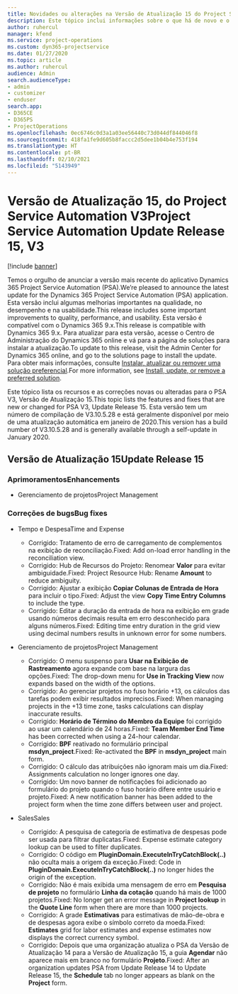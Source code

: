 ```yaml
---
title: Novidades ou alterações na Versão de Atualização 15 do Project Service Automation V3
description: Este tópico inclui informações sobre o que há de novo e o que foi alterado na Versão da Atualização 15 do Project Service Automation V3.
author: ruhercul
manager: kfend
ms.service: project-operations
ms.custom: dyn365-projectservice
ms.date: 01/27/2020
ms.topic: article
ms.author: ruhercul
audience: Admin
search.audienceType:
- admin
- customizer
- enduser
search.app:
- D365CE
- D365PS
- ProjectOperations
ms.openlocfilehash: 0ec6746c0d3a1a03ee56440c73d044df844046f8
ms.sourcegitcommit: 418fa1fe9d605b8faccc2d5dee1b04b4e753f194
ms.translationtype: HT
ms.contentlocale: pt-BR
ms.lasthandoff: 02/10/2021
ms.locfileid: "5143949"
---
```

# <a name="project-service-automation-update-release-15-v3"></a><span data-ttu-id="4bc61-103">Versão de Atualização 15, do Project Service Automation V3</span><span class="sxs-lookup"><span data-stu-id="4bc61-103">Project Service Automation Update Release 15, V3</span></span>

[!include [banner](../includes/psa-now-project-operations.md)]

<span data-ttu-id="4bc61-104">Temos o orgulho de anunciar a versão mais recente do aplicativo Dynamics 365 Project Service Automation (PSA).</span><span class="sxs-lookup"><span data-stu-id="4bc61-104">We’re pleased to announce the latest update for the Dynamics 365 Project Service Automation (PSA) application.</span></span> <span data-ttu-id="4bc61-105">Esta versão inclui algumas melhorias importantes na qualidade, no desempenho e na usabilidade.</span><span class="sxs-lookup"><span data-stu-id="4bc61-105">This release includes some important improvements to quality, performance, and usability.</span></span> <span data-ttu-id="4bc61-106">Esta versão é compatível com o Dynamics 365 9.x.</span><span class="sxs-lookup"><span data-stu-id="4bc61-106">This release is compatible with Dynamics 365 9.x.</span></span> <span data-ttu-id="4bc61-107">Para atualizar para esta versão, acesse o Centro de Administração do Dynamics 365 online e vá para a página de soluções para instalar a atualização.</span><span class="sxs-lookup"><span data-stu-id="4bc61-107">To update to this release, visit the Admin Center for Dynamics 365 online, and go to the solutions page to install the update.</span></span> <span data-ttu-id="4bc61-108">Para obter mais informações, consulte [Instalar, atualizar ou remover uma solução preferencial](https://docs.microsoft.com/power-platform/admin/install-remove-preferred-solution).</span><span class="sxs-lookup"><span data-stu-id="4bc61-108">For more information, see [Install, update, or remove a preferred solution](https://docs.microsoft.com/power-platform/admin/install-remove-preferred-solution).</span></span>

<span data-ttu-id="4bc61-109">Este tópico lista os recursos e as correções novas ou alteradas para o PSA V3, Versão de Atualização 15.</span><span class="sxs-lookup"><span data-stu-id="4bc61-109">This topic lists the features and fixes that are new or changed for PSA V3, Update Release 15.</span></span> <span data-ttu-id="4bc61-110">Esta versão tem um número de compilação de V3.10.5.28 e está geralmente disponível por meio de uma atualização automática em janeiro de 2020.</span><span class="sxs-lookup"><span data-stu-id="4bc61-110">This version has a build number of V3.10.5.28 and is generally available through a self-update in January 2020.</span></span>

## <a name="update-release-15"></a><span data-ttu-id="4bc61-111">Versão de Atualização 15</span><span class="sxs-lookup"><span data-stu-id="4bc61-111">Update Release 15</span></span> 

### <a name="enhancements"></a><span data-ttu-id="4bc61-112">Aprimoramentos</span><span class="sxs-lookup"><span data-stu-id="4bc61-112">Enhancements</span></span>

- <span data-ttu-id="4bc61-113">Gerenciamento de projetos</span><span class="sxs-lookup"><span data-stu-id="4bc61-113">Project Management</span></span>

### <a name="bug-fixes"></a><span data-ttu-id="4bc61-114">Correções de bugs</span><span class="sxs-lookup"><span data-stu-id="4bc61-114">Bug fixes</span></span>

- <span data-ttu-id="4bc61-115">Tempo e Despesa</span><span class="sxs-lookup"><span data-stu-id="4bc61-115">Time and Expense</span></span>

  - <span data-ttu-id="4bc61-116">Corrigido: Tratamento de erro de carregamento de complementos na exibição de reconciliação.</span><span class="sxs-lookup"><span data-stu-id="4bc61-116">Fixed: Add on-load error handling in the reconciliation view.</span></span>
  - <span data-ttu-id="4bc61-117">Corrigido: Hub de Recursos do Projeto: Renomear **Valor** para evitar ambiguidade.</span><span class="sxs-lookup"><span data-stu-id="4bc61-117">Fixed: Project Resource Hub: Rename **Amount** to reduce ambiguity.</span></span>
  - <span data-ttu-id="4bc61-118">Corrigido: Ajustar a exibição **Copiar Colunas de Entrada de Hora** para incluir o tipo.</span><span class="sxs-lookup"><span data-stu-id="4bc61-118">Fixed: Adjust the view **Copy Time Entry Columns** to include the type.</span></span>
  - <span data-ttu-id="4bc61-119">Corrigido: Editar a duração da entrada de hora na exibição em grade usando números decimais resulta em erro desconhecido para alguns números.</span><span class="sxs-lookup"><span data-stu-id="4bc61-119">Fixed: Editing time entry duration in the grid view using decimal numbers results in unknown error for some numbers.</span></span>

- <span data-ttu-id="4bc61-120">Gerenciamento de projetos</span><span class="sxs-lookup"><span data-stu-id="4bc61-120">Project Management</span></span>

  - <span data-ttu-id="4bc61-121">Corrigido: O menu suspenso para **Usar na Exibição de Rastreamento** agora expande com base na largura das opções.</span><span class="sxs-lookup"><span data-stu-id="4bc61-121">Fixed: The drop-down menu for **Use in Tracking View** now expands based on the width of the options.</span></span>
  - <span data-ttu-id="4bc61-122">Corrigido: Ao gerenciar projetos no fuso horário +13, os cálculos das tarefas podem exibir resultados imprecisos.</span><span class="sxs-lookup"><span data-stu-id="4bc61-122">Fixed: When managing projects in the +13 time zone, tasks calculations can display inaccurate results.</span></span>
  - <span data-ttu-id="4bc61-123">Corrigido: **Horário de Término do Membro da Equipe** foi corrigido ao usar um calendário de 24 horas.</span><span class="sxs-lookup"><span data-stu-id="4bc61-123">Fixed: **Team Member End Time** has been corrected when using a 24-hour calendar.</span></span>
  - <span data-ttu-id="4bc61-124">Corrigido: **BPF** reativado no formulário principal **msdyn_project**.</span><span class="sxs-lookup"><span data-stu-id="4bc61-124">Fixed: Re-activated the **BPF** in **msdyn_project** main form.</span></span>
  - <span data-ttu-id="4bc61-125">Corrigido: O cálculo das atribuições não ignoram mais um dia.</span><span class="sxs-lookup"><span data-stu-id="4bc61-125">Fixed: Assignments calculation no longer ignores one day.</span></span>
  - <span data-ttu-id="4bc61-126">Corrigido: Um novo banner de notificações foi adicionado ao formulário do projeto quando o fuso horário difere entre usuário e projeto.</span><span class="sxs-lookup"><span data-stu-id="4bc61-126">Fixed: A new notification banner has been added to the project form when the time zone differs between user and project.</span></span>

- <span data-ttu-id="4bc61-127">Sales</span><span class="sxs-lookup"><span data-stu-id="4bc61-127">Sales</span></span>

  - <span data-ttu-id="4bc61-128">Corrigido: A pesquisa de categoria de estimativa de despesas pode ser usada para filtrar duplicatas.</span><span class="sxs-lookup"><span data-stu-id="4bc61-128">Fixed: Expense estimate category lookup can be used to filter duplicates.</span></span>
  - <span data-ttu-id="4bc61-129">Corrigido: O código em **PluginDomain.ExecuteInTryCatchBlock(..)** não oculta mais a origem da exceção.</span><span class="sxs-lookup"><span data-stu-id="4bc61-129">Fixed: Code in **PluginDomain.ExecuteInTryCatchBlock(..)** no longer hides the origin of the exception.</span></span>
  - <span data-ttu-id="4bc61-130">Corrigido: Não é mais exibida uma mensagem de erro em **Pesquisa de projeto** no formulário **Linha da cotação** quando há mais de 1000 projetos.</span><span class="sxs-lookup"><span data-stu-id="4bc61-130">Fixed: No longer get an error message in **Project lookup** in the **Quote Line** form when there are more than 1000 projects.</span></span>
  - <span data-ttu-id="4bc61-131">Corrigido: A grade **Estimativas** para estimativas de mão-de-obra e de despesas agora exibe o símbolo correto da moeda.</span><span class="sxs-lookup"><span data-stu-id="4bc61-131">Fixed: **Estimates** grid for labor estimates and expense estimates now displays the correct currency symbol.</span></span>
  - <span data-ttu-id="4bc61-132">Corrigido: Depois que uma organização atualiza o PSA da Versão de Atualização 14 para a Versão de Atualização 15, a guia **Agendar** não aparece mais em branco no formulário **Projeto**.</span><span class="sxs-lookup"><span data-stu-id="4bc61-132">Fixed: After an organization updates PSA from Update Release 14 to Update Release 15, the **Schedule** tab no longer appears as blank on the **Project** form.</span></span>
